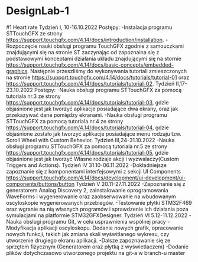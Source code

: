 # DesignLab-1

#1 Heart rate
Tydzień I, 10-16.10.2022 
Postępy:
-Instalacja programu STTouchGFX ze strony https://support.touchgfx.com/4.14/docs/introduction/installation.
-Rozpoczęcie nauki obsługi programu TouchGFX zgodnie z samouczkami znajdującymi się na stronie ST zaczynając od zapoznaina się z podstawowymi konceptami działania układu znajdującymi się na stornie https://support.touchgfx.com/4.14/docs/basic-concepts/embedded-graphics. Następnie przeszliśmy do wykonywania tutoriali zmieszczonych na stronie https://support.touchgfx.com/4.14/docs/tutorials/tutorial-01 oraz https://support.touchgfx.com/4.14/docs/tutorials/tutorial-02.
Tydzień II,17-23.10.2022
Postępy:
-Nauka obsługi programu STTouchGFX za pomocą tutoriala nr.3 ze strony https://support.touchgfx.com/4.14/docs/tutorials/tutorial-03, gdzie objaśnione jest jak tworzyć aplikacje posiadające dwa ekrany, oraz jak przekazywać dane pomiędzy ekranami.
-Nauka obsługi programu STTouchGFX za pomocą tutoriala nr.4 ze strony https://support.touchgfx.com/4.14/docs/tutorials/tutorial-04, gdzie objaśnione zostało jak tworzyć aplikacje posiadające menu rodzaju tzw. Scroll Wheel with Custom Behavior.
Tydzień III,24-31.10.2022
-Nauka obsługi programu STTouchGFX za pomocą tutoriala nr.5 ze strony https://support.touchgfx.com/4.14/docs/tutorials/tutorial-05, gdzie objaśnione jest jak tworzyć Własne rodzaje akcji i wyzwalaczy(Custom Triggers and Actions).
Tydzień IV 31.10-06.11.2022
-Dokładniejsze zapoznanie się z komponentami interfejsowymi z sekcji UI Components https://support.touchgfx.com/4.14/docs/development/ui-development/ui-components/buttons/button Tydzień V 20.11-27.11.2022
-Zapoznanie się z generatorem Analog Discovery 2, zainstalowanie oprogramowania WaveForms i wygenerowanie oraz zaobserwowanie na wbudowanym oscyloskopie wygenerowanych przebiegów.
-Testowanie płytki STM32F469 oraz wgranie na nią własnych programów i sprawdzenie ich działania poza symulacjami na platformie STM32GFXDesigner.
Tydzień VI 5.12-11.12.2022
-Nauka obslugi programu Git, w celu usprawnienia wspólnej pracy
-Modyfikacja aplikacji oscyloskopu. Dodanie nowych grafik, opracowanie nowych funkcji, takich jak zmiana skali wyświtlanego wykresu, czy utworzenie drugiego ekranu aplikacji.
-Dalsze zapoznawanie się ze sprzętem fizycznym (Generatorem oraz płytką z wyświetlaczem)
-Dodanie plików dotychczasowo utworzonego projektu na git-a w branch-u master
